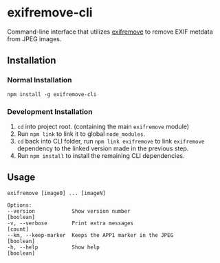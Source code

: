 # exifremove-cli

Command-line interface that utilizes [exifremove](https://github.com/Coteh/exifremove) to remove EXIF metdata from JPEG images.

## Installation

### Normal Installation

`npm install -g exifremove-cli`

### Development Installation

1. `cd` into project root. (containing the main `exifremove` module)
1. Run `npm link` to link it to global `node_modules`.
1. `cd` back into CLI folder, run `npm link exifremove` to link `exifremove` dependency to the linked version made in the previous step.
1. Run `npm install` to install the remaining CLI dependencies.

## Usage

```
exifremove [image0] ... [imageN]

Options:
--version            Show version number                             [boolean]
-v, --verbose        Print extra messages                              [count]
--km, --keep-marker  Keeps the APP1 marker in the JPEG               [boolean]
-h, --help           Show help                                       [boolean]
```
